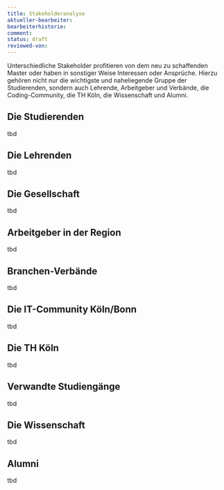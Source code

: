 ```yaml
---
title: Stakeholderanalyse
aktueller-bearbeiter:
bearbeiterhistorie:
comment:
status: draft
reviewed-von:
---
```



Unterschiedliche Stakeholder profitieren von dem neu zu schaffenden Master oder haben in sonstiger Weise Interessen oder Ansprüche. Hierzu gehören nicht nur die wichtigste und naheliegende Gruppe der Studierenden, sondern auch Lehrende, Arbeitgeber und Verbände, die Coding-Community, die TH Köln, die Wissenschaft und Alumni.

## Die Studierenden

tbd

<!--
Mit der Digitalisierung rücken Berufsfelder in den Vordergrund, für die herkömmliche Informatik-Studiengänge nicht passgenau ausbilden. Neben dem Berufsbild der Mitarbeiter*innen einer als reines Cost-Center geltende IT-Abteilung in einem klassischen Industriesektor gewinnt das der Entrepreneur\*innen und Innovator\*innen an Bedeutung, die durch digitale Produkte neue Werte schaffen. Durch »Code & Context« werden nun Studierende bedient, die letztgenanntes Berufsbild anstreben. Vergleichbar mit Business-Schools, die klassische Studiengänge der Betriebswirtschaftslehre komplementieren, versteht sich »Code & Context« im Verhältnis zur klassischen Informatik-Ausbildung.
-->

## Die Lehrenden


tbd

<!--
Für Lehrende bietet »Code & Context« ein hochattraktives Wirkungsfeld. Durch die Projektorientierung und Interdiszipliarität des Studiengangs erhalten sie die Möglichkeit, ihren Wissenshorizont über das eigene Gebiet hinaus zu erweitern. Die Reduktion der reinen Grundlagenlehre in »Code & Context« ermöglicht es Lehrenden, im eigenen Lehrgebiet ein höheres Gewicht auf fortgeschrittene und aktuelle Lehrinhalte zu legen. Die Organisation der Kurse in Blockveranstaltungen fördert auch bei den Lehrenden die Fokussierung auf ein Thema und vermeidet somit geistige Rüstzeiten, die sonst bei ständigem Wechsel zwischen verschiedenen semesterbegleitenden Veranstaltungen unvermeidlich sind.
-->


## Die Gesellschaft


tbd

<!--
Studierende in »Code & Context« werden ausgebildet, über die aktuellen Bedürfnisse des Marktes hinaus gesellschaftliche, politische und kulturelle Entwicklungen in ihr Handeln miteinzubeziehen und in Produkte einfließen zu lassen. Die Lehre eines holistischen Designverständnisses trägt hierzu ebenso bei wie die fundierte Ausbildung in ethischen, sozialen aber auch ökonomischen Aspekten. Eigene Handlungsfelder wie »Designing Futures« und »Creating Impact« und spezielle Kompetenzcluster (insb. »Technical Society, Culture and Ethics« und »Entrepreneurship and Social Innovation«) verdeutlichen, dass besagte Aspekte im Studiengang eine gewichtige Rolle spielen.
-->


## Arbeitgeber in der Region


tbd

<!--
Mit dem Studiengang »Code & Context« wird als Ziel die Stärkung des Landes NRW und speziell der Rheinregion als IT-Standort verfolgt. In Köln und Umland gibt es eine Vielzahl von Start-ups, Gründerzentren und weitere Initiativen wie »Digital Hub Cologne« oder »InsurLab Germany«. Eine sehr rege und kreative Szene von IT- und Medien-Freelancern sorgt für eine Vielzahl von attraktiven Veranstaltungen im IT-Umfeld. Dieses Ökosystem verlangt nach motivierten Absolvent\*innen mit frischen Ideen.


Hinzu kommt eine starke Präsenz von Mittelstand und Großkonzernen in klassischen Branchen mit starkem IT-Fokus entlang der Rheinschiene Köln-Bonn-Düsseldorf, wie beispielsweise die Versicherungsbranche mit zahlreichen wichtigen Unternehmen in der Region, Telekommunikation, Logistik, Handel und weitere mehr. Auch und gerade für diese »klassischen« Unternehmen stellt die Digitalisierung gleichermaßen Bedrohung und Chance dar. Die IT dieser Unternehmen befindet sich häufig im Umbruch. Der Bedarf an innovativen Querdenker\*innen mit 360°-Perspektive ist daher groß.

Schon jetzt gibt es an der TH Köln mit ihren Standorten in Gummersbach, Köln-Deutz und -Mülheim mehrere tausend Studierende der verschiedenen Informatikrichtungen. »Code & Context« stellt hier ein Leuchtturmangebot dar, um dieses Ausbildungsspektrum weiter zu ergänzen. Auf diese Weise wird das Land NRW und die Region Köln um ein herausragendes Ausbildungsangebot erweitert und als innovativen Informatikstandort gestärkt.
-->

## Branchen-Verbände


tbd

<!--
Der Branchen-Verband bitkom sieht insbesondere das Berufsfeld des Software-Engineers im Wandel: Im Zuge der Digitalisierung wird beim Requirements-Engineering der fachliche Domänen-Experte mit klaren zu erfüllenden Anforderungen auf Auftraggeberseite zurückgedrängt. Seinen Platz nehmen die späteren Nutzer\*innen eines digitalen Produkts ein, die ohne bewusste und artikulierte Anforderungen schlichtweg begeistert werden wollen. Das Software-Design erfährt in dem Zuge eine Begriffsausweitung: Neben inneren Qualitäten wie einer geschickten, wartungsfreundlichen Modularisierung zählt nun auch die Gestaltung des Äußeren der Software.

»Code & Context« hat gerade zum Ziel, einen »Digitalen Designer« als Software-Engineer neuen Typs auszubilden. Hierbei profitiert der Studiengang insbesondere von seinem interdisziplinären Naturell, bei dem kultur- und ingenieurwissenschaftliche Fachbereiche ihr Wissen über äußeres bzw. inneres Design einbringen können. Somit lindert »Code & Context« den von der bitcom identifizierten bisherigen Mangel an Informatik-Studiengängen mit Lehranteilen in Gestaltung.
-->

## Die IT-Community Köln/Bonn


tbd

<!--
Innovationen kommen im Bereich der Softwareentwicklung häufig nicht aus den Entwicklungsabteilungen großer Konzerne oder von renommierten Universitäten, sondern aus dem Kreis der Entwickler\*innen selbst. Gerade im IT-Umfeld mit seinem hohen Anteil von Freiberufler\*innen und Selbstständigen gibt es informell gut vernetzte, lokal konzentrierte »Communities«, die miteinander in regem fachlichen Austausch stehen. Die Region Köln/Bonn weist in dieser Hinsicht eine sehr aktive Community auf. 

»Code & Context« bietet die Möglichkeit einer aktiven Vernetzung mit dieser Community. Dies beginnt bei informellem fachlichen Austausch und kann über gemeinsame Projekte bis hin zu einer aktiven Einbindung von fähigen und interessierten Protagonisten der IT-Community in die Lehre reichen. Darüber hinaus bietet die neu zu schaffenden Lokation in Köln-Mülheim die Möglichkeit von attraktiven Events, um Kontakte zwischen Firmen, der IT-Community und Studierenden von »Code & Context« herzustellen und zu intensivieren. 
-->

## Die TH Köln


tbd

<!--

### Der »Hochschulentwicklungsplan 2030«

»Code & Context« ist an den Leitbildern und Zielen ausgerichtet, die in der aktuellen Fassung des »Hochschulentwicklungsplan 2030« der TH Köln dargelegt werden. Das von Grund auf interdisziplinär angelegte Studium dient nicht zuletzt dem gesellschaftlichen Bildungsauftrag und dem Selbstverständnis einer Hochschule, die »Wissenschaftsdisziplinen integral nutzt und verschränkt«. Die Kernwerte der TH Köln werden in »Code & Context« gelebt, beginnend mit dem allgemeinen Überschreiten »tradierter Grenzen« klassischer Studiengänge bis hin zu einem konkreten Raumkonzept, das die »Gemeinschaft von Lehrenden und Lernenden« fördert.

### Die »Lehr- und Lernkultur der TH Köln«

Die strategischen Leitlinien zu Lehre und Studium der TH Köln dienen der Verbesserung in vier Entwicklungsfeldern, die in einer »Academic Balanced Scorecard« als Stakeholder, Potential-, Ressourcen- und Prozessperspektive dargestellt werden . »Code & Context« nutzt dabei bereits vorhandene Potential-Verbesserungen. Hierzu gehört z.B. die Curriculums-Werkstatt mit dem dort stattfindenden kollegialen Austausch zwischen Mitgliedern der Fakultäten und denen des Zentrums für Lernentwicklung (ZLE). Diese Zusammenarbeit schlägt sich nicht zuletzt in einer strikten Kompetenzorientierung der Lehre und einer entsprechenden Formulierung der Learning Outcomes der Module und Kurse nieder. Von angestrebten, langfristigen strategischen Zielen wie dem Aufwuchs des akademischen Mittelbaus wird »Code & Context« profitieren. Aus der Prozessperspektive wird »Code & Context« auf eine Verbesserung der Studieneingangsphase und fundierte Studienentscheidung hinwirken; letztere konkret in Form einer intensiven Auswahl von Studienbewerber\*innen hinsichtlich ihrer studiengangsbezogenen Eignung.
-->

## Verwandte Studiengänge


tbd

<!--

Sowohl an der TH Köln als auch an anderen Hochschulen gibt es mit »Code & Context« verwandte Studiengänge in den Bereichen Informatik und Design sowie an der Schnittstelle. Einem Vergleich dieser Studiengänge mit »Code & Context« ist das folgende Kapitel zum Benchmarking gewidmet.
-->

## Die Wissenschaft


tbd

<!--
Die »Integration von Forschungsfragen in die Lehre und der Beteiligung von Studierenden an Forschungs- und Innovationsprozessen« ist ein wesentlicher Bestandteil der Lehrstrategie der TH Köln. Indem verschiedene Disziplinen in »Code & Context« zusammenwirken und Lehrinhalte auf innovative, informatisch-gestalterische Berufsbilder ausgerichtet sind, wird Wissen auf neuen Gebieten geschaffen. Die Gruppe der angesprochenen »Scientific Communities«, in denen Beiträge erbracht werden können, ist hierbei sicherlich breiter gefächert, als es in klassischen Studiengängen der Fall ist.
-->

## Alumni


tbd

<!--
Alumni sollen »Code & Context« verbunden bleiben. Die TH Köln verfügt bereits über eine Infrastruktur, die dieses unterstützt. Idealerweise agieren Absolvent\*innen auch nach Ihrem Abschluss beispielsweise als Impulsgeber\*innen in Lehrveranstaltungen, als Partner für Lehrprojekte oder als externe Expert\*innen in der fortzuschreibenden Curriculumsentwicklung für »Code & Context«.

Studierende und Alumni teilen über »Code & Context« einen gemeinsamen, einzigartigen Wissens- und Erfahrungshintergrund, gleichsam eine gemeinsame »Wellenlänge«. So sind sie als Arbeitnehmer\*innen bzw. (Türöffner für) potentielle Arbeitgeber \*innen interessant.
-->

